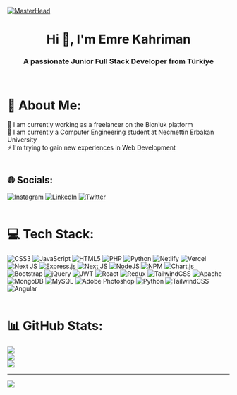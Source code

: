 [![MasterHead](https://developers.giphy.com/branch/master/static/api-512d36c09662682717108a38bbb5c57d.gif)](https://github.com/emrekhrmn)
<h1 align="center">Hi 👋, I'm Emre Kahriman</h1>
<h3 align="center">A passionate Junior Full Stack Developer from Türkiye</h3>
<br>


# 💫 About Me:
🔭 I am currently working as a freelancer on the Bionluk platform<br>👯 I am currently a Computer Engineering student at Necmettin Erbakan University<br>⚡ I'm trying to gain new experiences in Web Development
<br>
<br>

## 🌐 Socials:
[![Instagram](https://img.shields.io/badge/Instagram-%23E4405F.svg?logo=Instagram&logoColor=white)](https://instagram.com/yemrekahriman) [![LinkedIn](https://img.shields.io/badge/LinkedIn-%230077B5.svg?logo=linkedin&logoColor=white)](https://linkedin.com/in/emrekahrimann) [![Twitter](https://img.shields.io/badge/Twitter-%231DA1F2.svg?logo=Twitter&logoColor=white)](https://twitter.com/emrekhrmn_) 
<br>
<br>

# 💻 Tech Stack:
![CSS3](https://img.shields.io/badge/css3-%231572B6.svg?style=for-the-badge&logo=css3&logoColor=white) ![JavaScript](https://img.shields.io/badge/javascript-%23323330.svg?style=for-the-badge&logo=javascript&logoColor=%23F7DF1E) ![HTML5](https://img.shields.io/badge/html5-%23E34F26.svg?style=for-the-badge&logo=html5&logoColor=white) ![PHP](https://img.shields.io/badge/php-%23777BB4.svg?style=for-the-badge&logo=php&logoColor=white) ![Python](https://img.shields.io/badge/python-3670A0?style=for-the-badge&logo=python&logoColor=ffdd54) ![Netlify](https://img.shields.io/badge/netlify-%23000000.svg?style=for-the-badge&logo=netlify&logoColor=#00C7B7) ![Vercel](https://img.shields.io/badge/vercel-%23000000.svg?style=for-the-badge&logo=vercel&logoColor=white) ![Next JS](https://img.shields.io/badge/Next-black?style=for-the-badge&logo=next.js&logoColor=white) ![Express.js](https://img.shields.io/badge/express.js-%23404d59.svg?style=for-the-badge&logo=express&logoColor=%2361DAFB) ![Next JS](https://img.shields.io/badge/Next-black?style=for-the-badge&logo=next.js&logoColor=white) ![NodeJS](https://img.shields.io/badge/node.js-6DA55F?style=for-the-badge&logo=node.js&logoColor=white) ![NPM](https://img.shields.io/badge/NPM-%23000000.svg?style=for-the-badge&logo=npm&logoColor=white) ![Chart.js](https://img.shields.io/badge/chart.js-F5788D.svg?style=for-the-badge&logo=chart.js&logoColor=white) ![Bootstrap](https://img.shields.io/badge/bootstrap-%23563D7C.svg?style=for-the-badge&logo=bootstrap&logoColor=white) ![jQuery](https://img.shields.io/badge/jquery-%230769AD.svg?style=for-the-badge&logo=jquery&logoColor=white) ![JWT](https://img.shields.io/badge/JWT-black?style=for-the-badge&logo=JSON%20web%20tokens) ![React](https://img.shields.io/badge/react-%2320232a.svg?style=for-the-badge&logo=react&logoColor=%2361DAFB) ![Redux](https://img.shields.io/badge/redux-%23593d88.svg?style=for-the-badge&logo=redux&logoColor=white) ![TailwindCSS](https://img.shields.io/badge/tailwindcss-%2338B2AC.svg?style=for-the-badge&logo=tailwind-css&logoColor=white) ![Apache](https://img.shields.io/badge/apache-%23D42029.svg?style=for-the-badge&logo=apache&logoColor=white) ![MongoDB](https://img.shields.io/badge/MongoDB-%234ea94b.svg?style=for-the-badge&logo=mongodb&logoColor=white) ![MySQL](https://img.shields.io/badge/mysql-%2300f.svg?style=for-the-badge&logo=mysql&logoColor=white) ![Adobe Photoshop](https://img.shields.io/badge/adobephotoshop-%2331A8FF.svg?style=for-the-badge&logo=adobephotoshop&logoColor=white) ![Python](https://img.shields.io/badge/python-3670A0?style=for-the-badge&logo=python&logoColor=ffdd54) ![TailwindCSS](https://img.shields.io/badge/tailwindcss-%2338B2AC.svg?style=for-the-badge&logo=tailwind-css&logoColor=white) ![Angular](https://img.shields.io/badge/angular-%23DD0031.svg?style=for-the-badge&logo=angular&logoColor=white)
<br>
<br>


# 📊 GitHub Stats:
![](https://github-readme-stats.vercel.app/api?username=emrekhrmn&theme=midnight-purple&hide_border=false&include_all_commits=false&count_private=false)<br/>
![](https://github-readme-streak-stats.herokuapp.com/?user=emrekhrmn&theme=midnight-purple&hide_border=false)<br/>
![](https://github-readme-stats.vercel.app/api/top-langs/?username=emrekhrmn&theme=midnight-purple&hide_border=false&include_all_commits=false&count_private=false&layout=compact)


---
[![](https://visitcount.itsvg.in/api?id=emrekhrmn&icon=0&color=6)](https://visitcount.itsvg.in)

